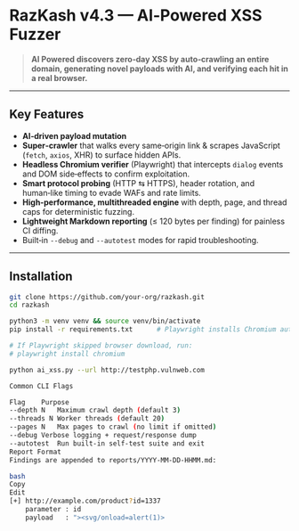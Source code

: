 # RazKash v4.3 — AI‑Powered XSS Fuzzer

> **AI Powered discovers zero‑day XSS by auto‑crawling an entire domain, generating novel payloads with AI, and verifying each hit in a real browser.**

---

## Key Features
- **AI‑driven payload mutation**
- **Super‑crawler** that walks every same‑origin link & scrapes JavaScript (`fetch`, `axios`, XHR) to surface hidden APIs. 
- **Headless Chromium verifier** (Playwright) that intercepts `dialog` events and DOM side‑effects to confirm exploitation.  
- **Smart protocol probing** (HTTP ⇆ HTTPS), header rotation, and human‑like timing to evade WAFs and rate limits.  
- **High‑performance, multithreaded engine** with depth, page, and thread caps for deterministic fuzzing.  
- **Lightweight Markdown reporting** (≤ 120 bytes per finding) for painless CI diffing.  
- Built‑in `--debug` and `--autotest` modes for rapid troubleshooting.

---

## Installation
```bash
git clone https://github.com/your‑org/razkash.git
cd razkash

python3 -m venv venv && source venv/bin/activate
pip install -r requirements.txt      # Playwright installs Chromium automatically

# If Playwright skipped browser download, run:
# playwright install chromium

python ai_xss.py --url http://testphp.vulnweb.com

Common CLI Flags

Flag	Purpose
--depth N	Maximum crawl depth (default 3)
--threads N	Worker threads (default 20)
--pages N	Max pages to crawl (no limit if omitted)
--debug	Verbose logging + request/response dump
--autotest	Run built‑in self‑test suite and exit
Report Format
Findings are appended to reports/YYYY‑MM‑DD‑HHMM.md:

bash
Copy
Edit
[+] http://example.com/product?id=1337
    parameter : id
    payload   : "><svg/onload=alert(1)>
```
